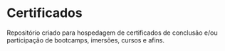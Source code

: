 # Certificados
Repositório criado para hospedagem de certificados de conclusão e/ou participação de bootcamps, imersões, cursos e afins.
